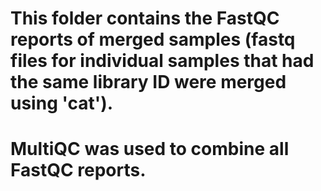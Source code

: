 # This folder contains the FastQC reports of merged samples (fastq files for individual samples that had the same library ID were merged using 'cat').
# MultiQC was used to combine all FastQC reports.

